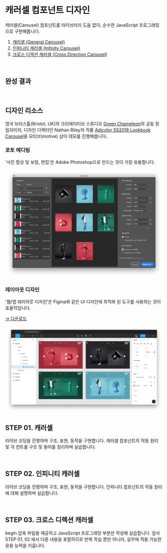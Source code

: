 # 캐러셀 컴포넌트 디자인

캐러셀(Carousel) 컴포넌트를 라이브러리 도움 없이, 순수한 JavaScript 프로그래밍으로 구현해봅니다.

1. [캐러셀 (General Carousel)](#)
1. [인피니티 캐러셀 (Infinity Carousel)](#)
1. [크로스 디렉션 캐러셀 (Cross Direction Carousel)](#)

<br>

## 완성 결과

<img src="https://github.com/yamoo9/front-end-master/raw/master/assets/CrossDirectionCarousel-low.gif" alt=""/>

## 디자인 리소스

영국 브리스톨(Bristol, UK)의 크리에이티브 스튜디오 [Green Chameleon](https://www.craftedbygc.com/)의 공동 창립자이자, 디자인 디렉터인 Nathan Riley의 작품 [Adicolor SS2018 Lookbook Carousel](https://dribbble.com/shots/4062487-Adicolor-SS2018-Lookbook-Carousel)을 모티브(motive) 삼아 데모를 진행해봅니다.

### 포토 에디팅

'사진 합성 및 보정, 편집'은 Adobe Photoshop으로 만드는 것이 가장 유용합니다.

<img src="./assets/photoshop.png" alt />

### 레이아웃 디자인

'웹/앱 레이아웃 디자인'은 Figma와 같은 UI 디자인에 최적화 된 도구를 사용하는 것이 효율적입니다.

[→ 다운로드](https://github.com/yamoo9/front-end-master/raw/master/assets/Cross%20Direction%20Carousel.fig)

<img src="./assets/figma.png" alt />


<!-- Figma .fig 파일 공유 -->
<!-- https://dribbble.com/search/carousel -->

<br>

## STEP 01. 캐러셀

라이브 코딩을 진행하며 구조, 표현, 동작을 구현합니다. 캐러셀 컴포넌트의 작동 원리 및 각 컨트롤 구조 및 용어를 정리하며 실습합니다.

<br>

## STEP 02. 인피니티 캐러셀

라이브 코딩을 진행하며 구조, 표현, 동작을 구현합니다. 인피니티 컴포넌트의 작동 원리에 대해 설명하며 실습합니다.

<br>

## STEP 03. 크로스 디렉션 캐러셀

begin 압축 파일을 제공하고 JavaScript 프로그래밍 부분만 작성해 실습합니다. 앞서 STEP 01, 02 에서 다룬 내용을 포함하므로 반복 학습 뿐만 아니라, 실무에 적용 가능한 응용 능력을 키웁니다.